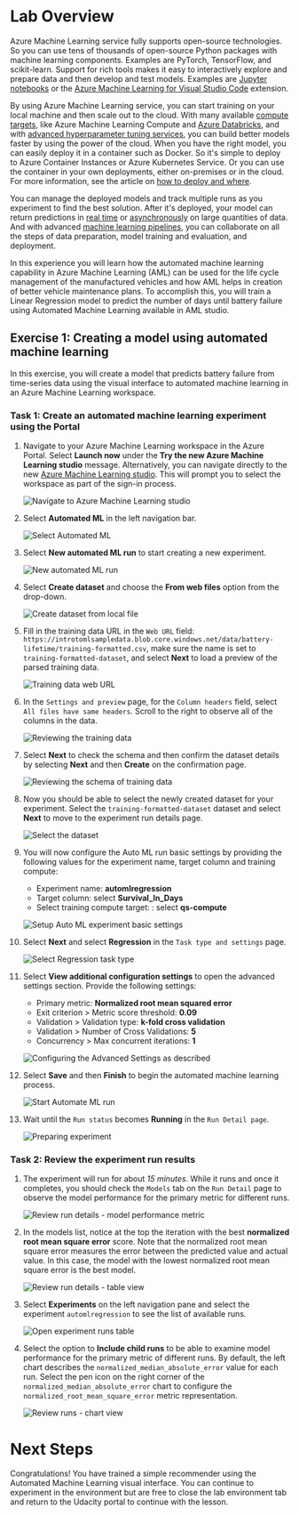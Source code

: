 # Lab Overview

Azure Machine Learning service fully supports open-source technologies. So you can use tens of thousands of open-source Python packages with machine learning components. Examples are PyTorch, TensorFlow, and scikit-learn. Support for rich tools makes it easy to interactively explore and prepare data and then develop and test models. Examples are [Jupyter notebooks](https://jupyter.org) or the [Azure Machine Learning for Visual Studio Code](https://marketplace.visualstudio.com/items/itemName/ms-toolsai.vscode-ai/overview) extension.

By using Azure Machine Learning service, you can start training on your local machine and then scale out to the cloud. With many available [compute targets](https://docs.microsoft.com%/en-us/azure/machine-learning/service/how-to-set-up-training-targets), like Azure Machine Learning Compute and [Azure Databricks](https://docs.microsoft.com/en-us/azure/azure-databricks/what-is-azure-databricks), and with [advanced hyperparameter tuning services](https://docs.microsoft.com/en-us/azure/machine-learning/service/how-to-tune-hyperparameters), you can build better models faster by using the power of the cloud. When you have the right model, you can easily deploy it in a container such as Docker. So it's simple to deploy to Azure Container Instances or Azure Kubernetes Service. Or you can use the container in your own deployments, either on-premises or in the cloud. For more information, see the article on [how to deploy and where](https://docs.microsoft.com/en-us/azure/machine-learning/service/how-to-deploy-and-where).

You can manage the deployed models and track multiple runs as you experiment to find the best solution. After it's deployed, your model can return predictions in [real time](https://docs.microsoft.com/en-us/azure/machine-learning/service/how-to-consume-web-service) or [asynchronously](https://docs.microsoft.com/en-us/azure/machine-learning/service/how-to-run-batch-predictions) on large quantities of data. And with advanced [machine learning pipelines](https://docs.microsoft.com/en-us/azure/machine-learning/service/concept-ml-pipelines), you can collaborate on all the steps of data preparation, model training and evaluation, and deployment.

In this experience you will learn how the automated machine learning capability in Azure Machine Learning (AML) can be used for the life cycle management of the manufactured vehicles and how AML helps in creation of better vehicle maintenance plans. To accomplish this, you will train a Linear Regression model to predict the number of days until battery failure using Automated Machine Learning available in AML studio.

## Exercise 1: Creating a model using automated machine learning

In this exercise, you will create a model that predicts battery failure from time-series data using the visual interface to automated machine learning in an Azure Machine Learning workspace.

### Task 1: Create an automated machine learning experiment using the Portal

1. Navigate to your Azure Machine Learning workspace in the Azure Portal. Select **Launch now** under the **Try the new Azure Machine Learning studio** message. Alternatively, you can navigate directly to the new [Azure Machine Learning studio](https://ml.azure.com/). This will prompt you to select the workspace as part of the sign-in process.

   ![Navigate to Azure Machine Learning studio](./images/01.png)

2. Select **Automated ML** in the left navigation bar.

   ![Select Automated ML](./images/02.png)

3. Select **New automated ML run** to start creating a new experiment.

   ![New automated ML run](./images/03.png)

4. Select **Create dataset** and choose the **From web files** option from the drop-down.

   ![Create dataset from local file](./images/04.png)

5. Fill in the training data URL in the `Web URL` field: `https://introtomlsampledata.blob.core.windows.net/data/battery-lifetime/training-formatted.csv`, make sure the name is set to `training-formatted-dataset`, and select **Next** to load a preview of the parsed training data.

   ![Training data web URL](./images/05.png)

6. In the `Settings and preview` page, for the `Column headers` field, select `All files have same headers`. Scroll to the right to observe all of the columns in the data.

   ![Reviewing the training data](./images/06.png)

7. Select **Next** to check the schema and then confirm the dataset details by selecting **Next** and then **Create** on the confirmation page.

   ![Reviewing the schema of training data](./images/07.png)

8. Now you should be able to select the newly created dataset for your experiment. Select the `training-formatted-dataset` dataset and select **Next** to move to the experiment run details page.

   ![Select the dataset](./images/08.png)

9. You will now configure the Auto ML run basic settings by providing the following values for the experiment name, target column and training compute:

   - Experiment name: **automlregression**
   - Target column: select **Survival_In_Days**
   - Select training compute target: : select **qs-compute**

   ![Setup Auto ML experiment basic settings](./images/09.png)

10. Select **Next** and select **Regression** in the `Task type and settings` page.

    ![Select Regression task type](./images/10.png)

11. Select **View additional configuration settings** to open the advanced settings section. Provide the following settings:

    - Primary metric: **Normalized root mean squared error**
    - Exit criterion > Metric score threshold: **0.09**
    - Validation > Validation type: **k-fold cross validation**
    - Validation > Number of Cross Validations: **5**
    - Concurrency > Max concurrent iterations: **1**

    ![Configuring the Advanced Settings as described](./images/11.png)

12. Select **Save** and then **Finish** to begin the automated machine learning process.

    ![Start Automate ML run](./images/12.png)

13. Wait until the `Run status` becomes **Running** in the `Run Detail page`.

    ![Preparing experiment](./images/13.png)

### Task 2: Review the experiment run results

1. The experiment will run for about _15 minutes_. While it runs and once it completes, you should check the `Models` tab on the `Run Detail` page to observe the model performance for the primary metric for different runs.

   ![Review run details - model performance metric](./images/14.png)

2. In the models list, notice at the top the iteration with the best **normalized root mean square error** score. Note that the normalized root mean square error measures the error between the predicted value and actual value. In this case, the model with the lowest normalized root mean square error is the best model.

   ![Review run details - table view](./images/15.png)

3. Select **Experiments** on the left navigation pane and select the experiment `automlregression` to see the list of available runs.

   ![Open experiment runs table](./images/16.png)

4. Select the option to **Include child runs** to be able to examine  model performance for the primary metric of different runs. By default, the left chart describes the `normalized_median_absolute_error` value for each run. Select the pen icon on the right corner of the `normalized_median_absolute_error` chart to configure the `normalized_root_mean_square_error` metric representation.

   ![Review runs - chart view](./images/17.png)

# Next Steps

Congratulations! You have trained a simple recommender using the Automated Machine Learning visual interface. You can continue to experiment in the environment but are free to close the lab environment tab and return to the Udacity portal to continue with the lesson.